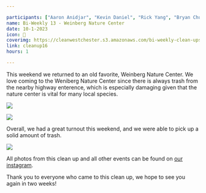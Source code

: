 ```yaml
---

participants: ["Aaron Anidjar", "Kevin Daniel", "Rick Yang", "Bryan Chung", "Jayden Tang", "Chloe Ji", "Kelly Deng", "Tara Pillai", "Trisha Viswanathan", "Sonya Chen",]
name: Bi-Weekly 13 - Weinberg Nature Center
date: 10-1-2023
icon: 🌴
coverimg: https://cleanwestchester.s3.amazonaws.com/bi-weekly-clean-ups/clean-up-17/cleanup16-7.jpg
link: cleanup16
hours: 1

---
```


This weekend we returned to an old favorite, Weinberg Nature Center. We love coming to the Weniberg Nature Center since there is always trash from the nearby highway enterence, which is especially damaging given that the nature center is vital for many local species.


![](https://cleanwestchester.s3.amazonaws.com/bi-weekly-clean-ups/clean-up-17/cleanup16-1.jpg)

![](https://cleanwestchester.s3.amazonaws.com/bi-weekly-clean-ups/clean-up-17/cleanup16-4.jpg)

Overall, we had a great turnout this weekend, and we were able to pick up a solid amount of trash.

![](https://cleanwestchester.s3.amazonaws.com/bi-weekly-clean-ups/clean-up-17/cleanup16-6.jpg)

All photos from this clean up and all other events can be found on [our instagram](https://www.instagram.com/cleanwestchester/).

Thank you to everyone who came to this clean up, we hope to see you again in two weeks!